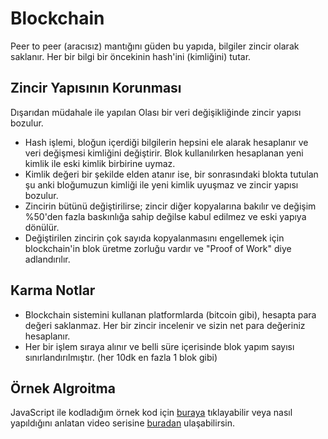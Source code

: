 # Blockchain

Peer to peer (aracısız) mantığını güden bu yapıda, bilgiler zincir olarak saklanır. Her bir bilgi bir öncekinin hash'ini (kimliğini) tutar.

## Zincir Yapısının Korunması

Dışarıdan müdahale ile yapılan Olası bir veri değişikliğinde zincir yapısı bozulur.

- Hash işlemi, bloğun içerdiği bilgilerin hepsini ele alarak hesaplanır ve veri değişmesi kimliğini değiştirir. Blok kullanılırken hesaplanan yeni kimlik ile eski kimlik birbirine uymaz.
- Kimlik değeri bir şekilde elden atanır ise, bir sonrasındaki blokta tutulan şu anki bloğumuzun kimliği ile yeni kimlik uyuşmaz ve zincir yapısı bozulur.
- Zincirin bütünü değiştirilirse; zincir diğer kopyalarına bakılır ve değişim %50'den fazla baskınlığa sahip değilse kabul edilmez ve eski yapıya dönülür.
- Değiştirilen zincirin çok sayıda kopyalanmasını engellemek için blockchain'in blok üretme zorluğu vardır ve "Proof of Work" diye adlandırılır.

## Karma Notlar

- Blockchain sistemini kullanan platformlarda (bitcoin gibi), hesapta para değeri saklanmaz. Her bir zincir incelenir ve sizin net para değeriniz hesaplanır.
- Her bir işlem sıraya alınır ve belli süre içerisinde blok yapım sayısı sınırlandırılmıştır. (her 10dk en fazla 1 blok gibi)

## Örnek Algroitma

JavaScript ile kodladığım örnek kod için [buraya](https://github.com/yedhrab/YBlockchain) tıklayabilir veya nasıl yapıldığını anlatan video serisine [buradan](https://www.youtube.com/watch?v=zVqczFZr124&list=PLzvRQMJ9HDiTqZmbtFisdXFxul5k0F-Q4) ulaşabilirsin.